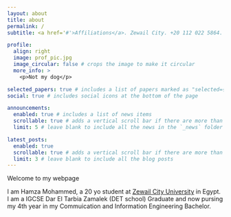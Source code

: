```yaml
---
layout: about
title: about
permalink: /
subtitle: <a href='#'>Affiliations</a>. Zewail City. +20 112 022 5864. Bse.

profile:
  align: right
  image: prof_pic.jpg
  image_circular: false # crops the image to make it circular
  more_info: >
    <p>Not my dog</p>

selected_papers: true # includes a list of papers marked as "selected={true}"
social: true # includes social icons at the bottom of the page

announcements:
  enabled: true # includes a list of news items
  scrollable: true # adds a vertical scroll bar if there are more than 3 news items
  limit: 5 # leave blank to include all the news in the `_news` folder

latest_posts:
  enabled: true
  scrollable: true # adds a vertical scroll bar if there are more than 3 new posts items
  limit: 3 # leave blank to include all the blog posts
---
```

Welcome to my webpage

I am Hamza Mohammed, a 20 yo student at [Zewail City University](https://website.zcltsdev.com/) in Egypt. I am a IGCSE Dar El Tarbia Zamalek (DET school) Graduate and now pursing my 4th year in my Commuication and Information Engineering Bachelor.


<!-- Put your address / P.O. box / other info right below your picture. You can also disable any of these elements by editing `profile` property of the YAML header of your `_pages/about.md`. Edit `_bibliography/papers.bib` and Jekyll will render your [publications page](/al-folio/publications/) automatically.

Link to your social media connections, too. This theme is set up to use [Font Awesome icons](https://fontawesome.com/) and [Academicons](https://jpswalsh.github.io/academicons/), like the ones below. Add your Facebook, Twitter, LinkedIn, Google Scholar, or just disable all of them. -->

